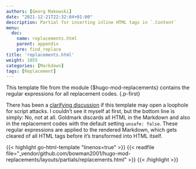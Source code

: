 ```yaml
---
authors: [Georg Makowski]
date: "2021-12-21T22:32:04+01:00"
description: Partial for inserting inline HTML tags in `.Content`
menu:
  doc:
    name: replacements.html
    parent: appendix
    pre: find_replace
title: 'replacements.html'
weight: 1055
categories: [Markdown]
tags: [Replacement]
---
```


This template file from the module {$hugo-mod-replacements} contains the regular expressions for all replacement codes.
{.p-first} <!--more-->

There has been a [clarifying discussion][forum-topic] if this template may open a loophole for script attacks. I couldn’t see it myself at first, but the bottom line is simply: No, not at all. Goldmark discards all HTML in the Markdown and also in the replacement codes with the default setting `unsafe: false`. These regular expressions are applied to the rendered Markdown, which gets cleared of all HTML tags before it’s transformed into HTML itself.

{{< highlight go-html-template "linenos=true" >}}
{{< readfile file="_vendor/github.com/bowman2001/hugo-mod-replacements/layouts/partials/replacements.html" >}}
{{< /highlight >}}

[forum-topic]: https://discourse.gohugo.io/t/get-missing-inline-html-tags-in-markdown-without-enabling-html/40234 